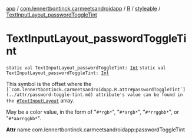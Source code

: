 [app](../../../index.md) / [com.lennertbontinck.carmeetsandroidapp](../../index.md) / [R](../index.md) / [styleable](index.md) / [TextInputLayout_passwordToggleTint](./-text-input-layout_password-toggle-tint.md)

# TextInputLayout_passwordToggleTint

`static val TextInputLayout_passwordToggleTint: `[`Int`](https://kotlinlang.org/api/latest/jvm/stdlib/kotlin/-int/index.html)
`static val TextInputLayout_passwordToggleTint: `[`Int`](https://kotlinlang.org/api/latest/jvm/stdlib/kotlin/-int/index.html)

This symbol is the offset where the ``[`com.lennertbontinck.carmeetsandroidapp.R.attr#passwordToggleTint`](../attr/password-toggle-tint.md) attribute's value can be found in the ``[`#TextInputLayout`](-text-input-layout.md) array.

May be a color value, in the form of "`#*rgb*`", "`#*argb*`", "`#*rrggbb*`", or "`#*aarrggbb*`".

**Attr**
name com.lennertbontinck.carmeetsandroidapp:passwordToggleTint

